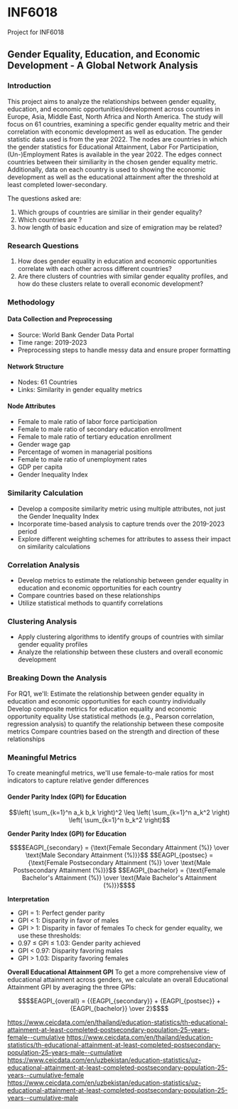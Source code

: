 # INF6018
Project for INF6018

## Gender Equality, Education, and Economic Development - A Global Network Analysis

### Introduction 
This project aims to analyze the relationships between gender equality, education, and economic opportunities/development across countries in Europe, Asia, Middle East, North Africa and North America. The study will focus on 61 countries, examining a specific gender equality metric and their correlation with economic development as well as education.
The gender statistic data used is from the year 2022. The nodes are countries in which the gender statistics for Educational Attainment, Labor For Participation, (Un-)Employment Rates is available in the year 2022. The edges connect countries between their similiarity in the chosen gender equality metric. Additionally, data on each country is used to showing the economic development as well as the educational attainment after the threshold at least completed lower-secondary. 

The questions asked are: 

1. Which groups of countries are similiar in their gender equality?
2. Which countries are ?
3. how length of basic education and size of emigration may be related?

### Research Questions
1. How does gender equality in education and economic opportunities correlate with each other across different countries?
2. Are there clusters of countries with similar gender equality profiles, and how do these clusters relate to overall economic development?

### Methodology

#### Data Collection and Preprocessing
* Source: World Bank Gender Data Portal
* Time range: 2019-2023
* Preprocessing steps to handle messy data and ensure proper formatting

#### Network Structure
* Nodes: 61 Countries
* Links: Similarity in gender equality metrics

#### Node Attributes
* Female to male ratio of labor force participation
* Female to male ratio of secondary education enrollment
* Female to male ratio of tertiary education enrollment
* Gender wage gap
* Percentage of women in managerial positions
* Female to male ratio of unemployment rates
* GDP per capita
* Gender Inequality Index

### Similarity Calculation
* Develop a composite similarity metric using multiple attributes, not just the Gender Inequality Index
* Incorporate time-based analysis to capture trends over the 2019-2023 period
* Explore different weighting schemes for attributes to assess their impact on similarity calculations

### Correlation Analysis
* Develop metrics to estimate the relationship between gender equality in education and economic opportunities for each country
* Compare countries based on these relationships
* Utilize statistical methods to quantify correlations

### Clustering Analysis
* Apply clustering algorithms to identify groups of countries with similar gender equality profiles
* Analyze the relationship between these clusters and overall economic development

### Breaking Down the Analysis
For RQ1, we'll:
Estimate the relationship between gender equality in education and economic opportunities for each country individually
Develop composite metrics for education equality and economic opportunity equality
Use statistical methods (e.g., Pearson correlation, regression analysis) to quantify the relationship between these composite metrics
Compare countries based on the strength and direction of these relationships

### Meaningful Metrics
To create meaningful metrics, we'll use female-to-male ratios for most indicators to capture relative gender differences

#### Gender Parity Index (GPI) for Education

```math
\left( \sum_{k=1}^n a_k b_k \right)^2 \leq \left( \sum_{k=1}^n a_k^2 \right) \left( \sum_{k=1}^n b_k^2 \right)
```

**Gender Parity Index (GPI) for Education**

```math
$$EAGPI_{secondary} = {\text{Female Secondary Attainment (%)} \over \text{Male Secondary Attainment (%)}}$$
$$EAGPI_{postsec} = {\text{Female Postsecondary Attainment (%)} \over \text{Male Postsecondary Attainment (%)}}$$
$$EAGPI_{bachelor} = {\text{Female Bachelor's Attainment (%)} \over \text{Male Bachelor's Attainment (%)}}$$
```

**Interpretation**
* GPI = 1: Perfect gender parity
* GPI < 1: Disparity in favor of males
* GPI > 1: Disparity in favor of females
To check for gender equality, we use these thresholds:
* 0.97 ≤ GPI ≤ 1.03: Gender parity achieved
* GPI < 0.97: Disparity favoring males
* GPI > 1.03: Disparity favoring females

**Overall Educational Attainment GPI**
To get a more comprehensive view of educational attainment across genders, we calculate an overall Educational Attainment GPI by averaging the three GPIs:

```math
$$EAGPI_{overall} = {{EAGPI_{secondary}} + {EAGPI_{postsec}} + {EAGPI_{bachelor}} \over 2}$$
```

https://www.ceicdata.com/en/thailand/education-statistics/th-educational-attainment-at-least-completed-postsecondary-population-25-years-female--cumulative
https://www.ceicdata.com/en/thailand/education-statistics/th-educational-attainment-at-least-completed-postsecondary-population-25-years-male--cumulative
https://www.ceicdata.com/en/uzbekistan/education-statistics/uz-educational-attainment-at-least-completed-postsecondary-population-25-years--cumulative-female
https://www.ceicdata.com/en/uzbekistan/education-statistics/uz-educational-attainment-at-least-completed-postsecondary-population-25-years--cumulative-male

